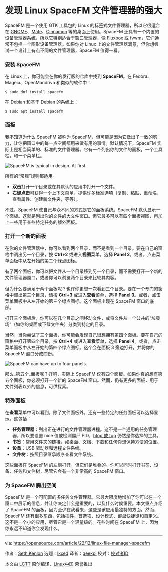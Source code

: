 [#]: subject: "Discover the power of the Linux SpaceFM file manager"
[#]: via: "https://opensource.com/article/22/12/linux-file-manager-spacefm"
[#]: author: "Seth Kenlon https://opensource.com/users/seth"
[#]: collector: "lkxed"
[#]: translator: "geekpi"
[#]: reviewer: " "
[#]: publisher: " "
[#]: url: " "

发现 Linux SpaceFM 文件管理器的强大
======

SpaceFM 是一个使用 GTK 工具包的 Linux 的标签式文件管理器，所以它很适合在 [GNOME][1]、[Mate][2]、[Cinnamon][3] 等的桌面上使用。SpaceFM 还具有一个内置的设备管理器系统，所以它特别适合于窗口管理器，像 [Fluxbox][4] 或 [fvwm][5]，它们通常不包括一个图形设备管理器。如果你对 Linux 上的文件管理器满意，但你想尝试一个设计上有点不同的文件管理器，SpaceFM 值得一看。

### 安装 SpaceFM

在 Linux 上，你可能会在你的发行版的仓库中找到 **SpaceFM**。在 Fedora、Mageia、OpenMandriva 和类似的软件中：

```
$ sudo dnf install spacefm
```

在 Debian 和基于 Debian 的系统上：

```
$ sudo apt install spacefm
```

### 面板

我不知道为什么 SpaceFM 被称为 SpaceFM，但可能是因为它做出了一致的努力，让你把窗口中的每一点空间都用来做有用的事情。默认情况下，SpaceFM 实际上是相当简单的、标准的文件管理器。它有一个列出你的文件的面板，一个工具栏，和一个菜单栏。

![SpaceFM is typical in design. At first.][6]

所有的“常规”规则都适用。

- **双击**打开一个目录或在其默认的应用中打开一个文件。
- **右键点击**可获得一个上下文菜单，提供许多标准选项（复制、粘贴、重命名、查看属性、创建新文件夹，等等）。

不过，SpaceFM 使自己与众不同的方式是它的面板系统。SpaceFM 默认显示一个面板。这就是列出你的文件的大文件窗口。但它最多可以有四个面板视图，再加上一些用于某些特定任务的额外面板。

### 打开一个新的面板

在你的文件管理器中，你可以看到两个目录，而不是看到一个目录。要在自己的窗格中调出另一个目录，按 **Ctrl+2** 或进入**视图**菜单，选择 **Panel 2**。或者，点击菜单面板中从左开始的第二个绿点图标。

有了两个面板，你可以把文件从一个目录移到另一个目录，而不需要打开一个新的文件管理器窗口，或者你可以浏览两个目录来比较其内容。

但为什么要满足于两个面板呢？也许你更想一次看到三个目录。要在一个专门的窗格中调出第三个目录，请按 **Ctrl+3** 或进入**查看**菜单，选择 **Panel 3**。或者，点击菜单面板中从左开始的第三个绿点图标。这个面板出现在 SpaceFM 窗口的底部。

打开三个面板后，你可以在几个目录之间移动文件，或将文件从一个公共的“垃圾场”（如你的桌面或下载文件夹）分类到特定的目录。

当然，当你尝试了三个面板，你可能会发现自己很想拥有第四个面板。要在自己的窗格中打开第四个目录，按 **Ctrl+4** 或进入**查看**菜单，选择 **Panel 4**。或者，点击菜单面板中从左开始的第四个绿点图标。这个会在面板 3 旁边打开，并将你的 SpaceFM 窗口分成四份。

![SpaceFM can have up to four panels.][7]

那么_第五个_面板呢？好吧，实际上 SpaceFM 仅有四个面板。如果你真的想有第五个面板，你必须打开一个新的 SpaceFM 窗口。然而，仍有更多的面板，用于文件列表以外的信息，可供探索。

### 特殊面板

在**查看**菜单中可以看到，除了文件面板外，还有一些特定的任务面板可以选择显示。这包括：

- **任务管理器**：列出正在进行的文件管理器进程。这不是一个通用的任务管理器，所以要设置 nice 值或检测僵尸 PID，[htop 或 top][8] 仍然是你选择的工具。
- **书签**：常用文件夹的链接，如桌面、文档、下载和任何你想保持方便的位置。
- **设备**：USB 驱动器和远程文件系统。
- **文件树**：按照目录继承顺序查看文件系统。

这些面板在 SpaceFM 的左侧打开，但它们是堆叠的。你可以同时打开书签、设备、任务和文件树，尽管它会有一个非常高的 SpaceFM 窗口。

### 为 SpaceFM 腾出空间

SpaceFM 是一个可配置的多任务文件管理器。它最大限度地增加了你可以在一个窗口中展示的信息，并让你决定什么是重要的，以及什么时候重要。本文重点介绍了 SpaceFM 的面板，因为至少在我看来，这些是该应用最独特的方面。然而，SpaceFM 还有很多东西，包括插件、首选项、设计模式、键盘快捷键和自定义。这不是一个小的应用，尽管它是一个轻量级的。花些时间在 SpaceFM 上，因为你永远不知道你会发现什么。

--------------------------------------------------------------------------------

via: https://opensource.com/article/22/12/linux-file-manager-spacefm

作者：[Seth Kenlon][a]
选题：[lkxed][b]
译者：[geekpi](https://github.com/geekpi)
校对：[校对者ID](https://github.com/校对者ID)

本文由 [LCTT](https://github.com/LCTT/TranslateProject) 原创编译，[Linux中国](https://linux.cn/) 荣誉推出

[a]: https://opensource.com/users/seth
[b]: https://github.com/lkxed
[1]: https://opensource.com/article/19/12/gnome-linux-desktop
[2]: https://opensource.com/article/19/12/mate-linux-desktop
[3]: https://opensource.com/article/19/12/cinnamon-linux-desktop
[4]: https://opensource.com/article/19/12/fluxbox-linux-desktop
[5]: https://opensource.com/article/19/12/fvwm-linux-desktop
[6]: https://opensource.com/sites/default/files/2022-10/spacefm.webp
[7]: https://opensource.com/sites/default/files/2022-10/spacefm-panels.webp
[8]: https://opensource.com/life/16/2/open-source-tools-system-monitoring
